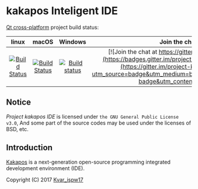 # kakapos Inteligent IDE 
[Qt cross-platform](https://www.qt.io/) project build status:

|linux    | macOS         | Windows  |Join the chat
|:-------:|:-------------:| :-------:|:--------:|
|[![Build Status](https://travis-ci.org/enkerewpo/project-kakapos.svg?branch=master)](https://travis-ci.org/enkerewpo/project-kakapos) | [![Build Status](https://travis-ci.org/enkerewpo/project-kakapos.svg?branch=master)](https://travis-ci.org/enkerewpo/project-kakapos) | [![Build status](https://ci.appveyor.com/api/projects/status/1qb9h8xhbn3l04n0/branch/master?svg=true)](https://ci.appveyor.com/project/enkerewpo/project-kakapos/branch/master) | [![Join the chat at https://gitter.im/kakapos/Lobby](https://badges.gitter.im/project-kakapos/Lobby.svg)](https://gitter.im/project-kakapos/Lobby?utm_source=badge&utm_medium=badge&utm_campaign=pr-badge&utm_content=badge)

## Notice
_Project kakapos IDE_ is licensed under `the GNU General Public License v3.0`, And some part of the source codes may be used under the licenses of BSD, etc.

## Introduction
[Kakapos](https://github.com/enkerewpo/kakapos) is a next-generation open-source programming integrated development environment (IDE).

Copyright (C) 2017 [Kvar_ispw17](mailto:enkerewpo@gmail.com)
